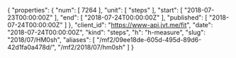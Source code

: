 {
  "properties": {
    "num": [
      7264
    ],
    "unit": [
      "steps"
    ],
    "start": [
      "2018-07-23T00:00:00Z"
    ],
    "end": [
      "2018-07-24T00:00:00Z"
    ],
    "published": [
      "2018-07-24T00:00:00Z"
    ]
  },
  "client_id": "https://www-api.jvt.me/fit",
  "date": "2018-07-24T00:00:00Z",
  "kind": "steps",
  "h": "h-measure",
  "slug": "2018/07/HM0sh",
  "aliases": [
    "/mf2/09ee18de-605d-495d-89d6-42d1fa0a478d/",
    "/mf2/2018/07/hm0sh"
  ]
}
